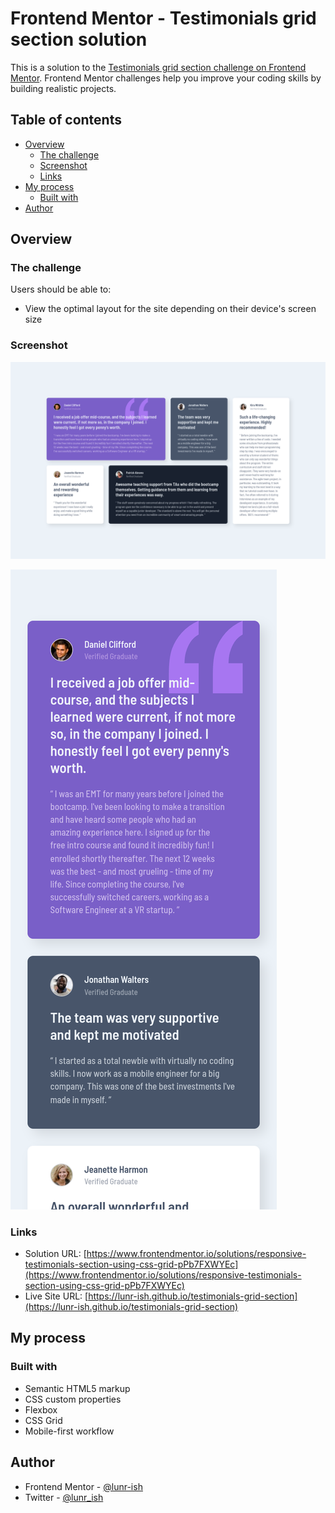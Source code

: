 # Frontend Mentor - Testimonials grid section solution

This is a solution to the [Testimonials grid section challenge on Frontend Mentor](https://www.frontendmentor.io/challenges/testimonials-grid-section-Nnw6J7Un7). Frontend Mentor challenges help you improve your coding skills by building realistic projects.

## Table of contents

- [Overview](#overview)
  - [The challenge](#the-challenge)
  - [Screenshot](#screenshot)
  - [Links](#links)
- [My process](#my-process)
  - [Built with](#built-with)
- [Author](#author)

## Overview

### The challenge

Users should be able to:

- View the optimal layout for the site depending on their device's screen size

### Screenshot

![Testimonials grid section desktop screenshot](./screenshot/testimonials-grid-section-desktop-screenshot.png)

![Testimonials grid section mobile screenshot](./screenshot/testimonials-grid-section-mobile-screenshot.png)

### Links

- Solution URL: [https://www.frontendmentor.io/solutions/responsive-testimonials-section-using-css-grid-pPb7FXWYEc](https://www.frontendmentor.io/solutions/responsive-testimonials-section-using-css-grid-pPb7FXWYEc)
- Live Site URL: [https://lunr-ish.github.io/testimonials-grid-section](https://lunr-ish.github.io/testimonials-grid-section)

## My process

### Built with

- Semantic HTML5 markup
- CSS custom properties
- Flexbox
- CSS Grid
- Mobile-first workflow

## Author

- Frontend Mentor - [@lunr-ish](https://www.frontendmentor.io/profile/lunr-ish)
- Twitter - [@lunr_ish](https://www.twitter.com/lunr_ish)
